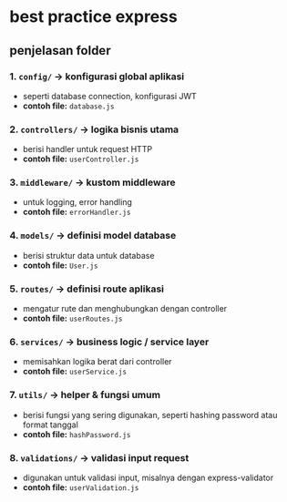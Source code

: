# best practice express

## penjelasan folder

### 1. `config/` -> konfigurasi global aplikasi

- seperti database connection, konfigurasi JWT
- **contoh file:** `database.js`

### 2. `controllers/` -> logika bisnis utama

- berisi handler untuk request HTTP
- **contoh file:** `userController.js`

### 3. `middleware/` -> kustom middleware

- untuk logging, error handling
- **contoh file:** `errorHandler.js`

### 4. `models/` -> definisi model database

- berisi struktur data untuk database
- **contoh file:** `User.js`

### 5. `routes/` -> definisi route aplikasi

- mengatur rute dan menghubungkan dengan controller
- **contoh file:** `userRoutes.js`

### 6. `services/` -> business logic / service layer

- memisahkan logika berat dari controller
- **contoh file:** `userService.js`

### 7. `utils/` -> helper & fungsi umum

- berisi fungsi yang sering digunakan, seperti hashing password atau format tanggal
- **contoh file:** `hashPassword.js`

### 8. `validations/` -> validasi input request

- digunakan untuk validasi input, misalnya dengan express-validator
- **contoh file:** `userValidation.js`
